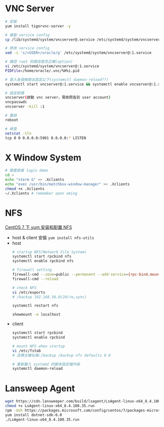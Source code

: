 # VNC Server
```bash
# 安裝
yum install tigervnc-server -y

# 複製 service config
cp /lib/systemd/system/vncserver@.service /etc/systemd/system/vncserver@:1.service

# 修改 service config
sed -i 's/<USER>/oracle/g' /etc/systemd/system/vncserver@:1.service

# 確認 root 的路徑是否正確(option)
vi /etc/systemd/system/vncserver@:1.service
PIDFile=/home/oracle/.vnc/%H%i.pid

# 登入各個帳號去設定以下(systemctl daemon-reload??)
systemctl start vncserver@:1.service && systemctl enable vncserver@:1.service

# 設定密碼
vncserver(啟動 vnc server，需依照各別 user account)
vncpasswdc
vncserver -kill :1

# 重啟
reboot

# 檢查
netstat -tln
tcp 0 0 0.0.0.0:5901 0.0.0.0:* LISTEN
```

# X Window System
```bash
# 需要直接 login demo
cd ~
echo "xterm &" >> .Xclients
echo "exec /usr/bin/matchbox-window-manager" >> .Xclients
chmod +x .Xclients
~/.Xclients # remember open xming
```

# NFS
[CentOS 7 下 yum 安装和配置 NFS](https://qizhanming.com/blog/2018/08/08/how-to-install-nfs-on-centos-7)
- host & client 安裝 `yum install nfs-utils`
- host
    ```bash
    # startup NFS(Network File System)
    systemctl start rpcbind nfs
    systemctl enable rpcbind nfs

    # firewall setting
    firewall-cmd --zone=public --permanent --add-service={rpc-bind,mountd,nfs}
    firewall-cmd --reload

    # check NFS
    vi /etc/exports
    # /backup 192.168.56.0/24(rw,sync)

    systemctl restart nfs

    showmount -e localhost
    ```
- client
    ```bash
    systemctl start rpcbind
    systemctl enable rpcbind

    # mount NFS when startup
    vi /etc/fstab
    # 目標主機名稱:/backup /backup nfs defaults 0 0

    # 重新載入 systemd 的腳本設定檔內容
    systemctl daemon-reload
    ```

# Lansweep Agent
```bash
wget https://cdn.lansweeper.com/build/lsagent/LsAgent-linux-x64_8.4.100.35.run
chmod +x LsAgent-linux-x64_8.4.100.35.run
rpm -Uvh https://packages.microsoft.com/config/centos/7/packages-microsoft-prod.rpm
yum install dotnet-sdk-6.0
./LsAgent-linux-x64_8.4.100.35.run
```